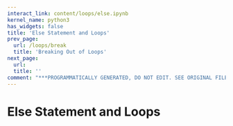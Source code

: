 ```yaml
---
interact_link: content/loops/else.ipynb
kernel_name: python3
has_widgets: false
title: 'Else Statement and Loops'
prev_page:
  url: /loops/break
  title: 'Breaking Out of Loops'
next_page:
  url: 
  title: ''
comment: "***PROGRAMMATICALLY GENERATED, DO NOT EDIT. SEE ORIGINAL FILES IN /content***"
---
```

# Else Statement and Loops

